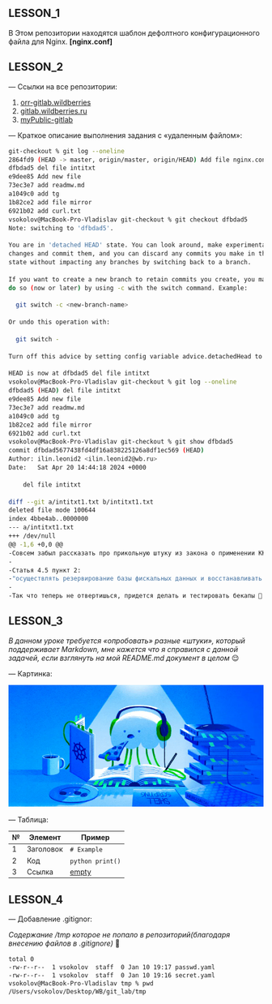 ## LESSON_1

В Этом репозитории находятся шаблон дефолтного конфигурационного файла для Nginx. 
**[nginx.conf]**

## LESSON_2

  
— Ссылки на все репозитории:  
1. [orr-gitlab.wildberries](https://orr-gitlab.wildberries.ru/orr-onboarding/onboarding-vladislav-sokolov)  
2. [gitlab.wildberries.ru](https://gitlab.wildberries.ru/sokolov.v64/onboarding-vladislav-sokolov)  
3. [myPublic-gitlab](https://github.com/jonimuesli/Onboarding-Vladislav-Sokolov)  

— Краткое описание выполнения задания с «удаленным файлом»:

```bash
git-checkout % git log --oneline
2864fd9 (HEAD -> master, origin/master, origin/HEAD) Add file nginx.conf
dfbdad5 del file intitxt
e9dee85 Add new file
73ec3e7 add readmw.md
a1049c0 add tg
1b82ce2 add file mirror
6921b02 add curl.txt
vsokolov@MacBook-Pro-Vladislav git-checkout % git checkout dfbdad5
Note: switching to 'dfbdad5'.

You are in 'detached HEAD' state. You can look around, make experimental
changes and commit them, and you can discard any commits you make in this
state without impacting any branches by switching back to a branch.

If you want to create a new branch to retain commits you create, you may
do so (now or later) by using -c with the switch command. Example:

  git switch -c <new-branch-name>

Or undo this operation with:

  git switch -

Turn off this advice by setting config variable advice.detachedHead to false

HEAD is now at dfbdad5 del file intitxt
vsokolov@MacBook-Pro-Vladislav git-checkout % git log --oneline   
dfbdad5 (HEAD) del file intitxt
e9dee85 Add new file
73ec3e7 add readmw.md
a1049c0 add tg
1b82ce2 add file mirror
6921b02 add curl.txt
vsokolov@MacBook-Pro-Vladislav git-checkout % git show dfbdad5
commit dfbdad5677438fd4df16a838225126a8df1ec569 (HEAD)
Author: ilin.leonid2 <ilin.leonid2@wb.ru>
Date:   Sat Apr 20 14:44:18 2024 +0000

    del file intitxt

diff --git a/intitxt1.txt b/intitxt1.txt
deleted file mode 100644
index 4bbe4ab..0000000
--- a/intitxt1.txt
+++ /dev/null
@@ -1,6 +0,0 @@
-Совсем забыл рассказать про прикольную штуку из закона о применении ККТ. Они на законодательном уровне потребовали делать бекапы:
-
-Статья 4.5 пункт 2:
-"осуществлять резервирование базы фискальных данных и восстанавливать из резервных копий базу фискальных данных в случае их утраты;"
-
-Так что теперь не отвертишься, придется делать и тестировать бекапы 🙂
```

## LESSON_3
_В данном уроке требуется «опробовать» разные «штуки», который поддерживает Markdown, мне кажется что я справился с данной задачей, если взглянуть на мой *README.md* документ в целом_ :relieved:

— Картинка:

![my_test_pictures](images/exapmle.png "inogda ya govotu 'hz', no ya znau..")

— Таблица:  

| №   | Элемент         | Пример              |  
|-----|------------------|---------------------|  
| 1   | Заголовок        | `# Example`         |  
| 2   | Код              | ```python print()```|  
| 3   | Ссылка           | [empty](https://epmtyresources.empty)| 

## LESSON_4

— Добавление .gitignor:

_Содержание /tmp которое не попало в репозиторий(благодаря внесению файлов в *.gitignore*)_ 🙂

```ls -l
total 0
-rw-r--r--  1 vsokolov  staff  0 Jan 10 19:17 passwd.yaml
-rw-r--r--  1 vsokolov  staff  0 Jan 10 19:16 secret.yaml
vsokolov@MacBook-Pro-Vladislav tmp % pwd
/Users/vsokolov/Desktop/WB/git_lab/tmp
``` 

